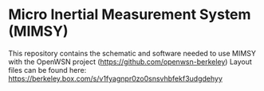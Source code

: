 # Micro Inertial Measurement System (MIMSY)

This repository contains the schematic and software needed to use MIMSY with the OpenWSN project (https://github.com/openwsn-berkeley)
Layout files can be found here: https://berkeley.box.com/s/v1fyagnpr0zo0snsvhbfekf3udgdehyy
